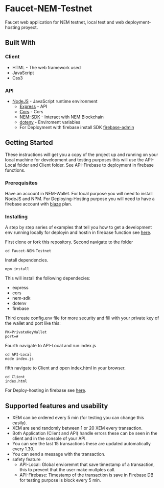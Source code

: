 # Faucet-NEM-Testnet
Faucet web application for NEM testnet, local test and web deployment-hosting proyect.

## Built With
### Client
* HTML - The web framework used
* JavaScript
* Css3

### API
* [NodeJS](https://nodejs.org/) - JavaScript runtime environment
    * [Express](https://expressjs.com) - API
    * [Cors](https://github.com/expressjs/cors) - Cors
    * [NEM-SDK](https://github.com/QuantumMechanics/NEM-sdk) - Interact with NEM Blockchain
    * [dotenv](https://www.npmjs.com/package/dotenv) - Enviroment variables
    * For Deployment with firebase install SDK [firebase-admin](https://firebase.google.com/docs/admin/setup?hl=es-419) 

## Getting Started

These instructions will get you a copy of the project up and running on your local machine for development and testing purposes this will use the API-Local folder and Client folder. See API-Firebase to deployment in firebase functions.

### Prerequisites
Have an account in NEM-Wallet.
For local purpose you will need to install NodeJS and NPM.
For Deploying-Hosting purpose you will need to have a firebase account with [blaze](https://firebase.google.com/pricing/?hl=es-419) plan.

### Installing

A step by step series of examples that tell you how to get a development env running locally for deployin and hostin in firebase function see [here](https://github.com/AlexanderPalencia/Faucet-NEM-Testnet/tree/master/API-Firebase).

First clone or fork this repository.
Second navigate to the folder
```
cd Faucet-NEM-Testnet
```
Install dependencies.
```
npm install
```
This will install the following dependecies:
* express
* cors
* nem-sdk
* dotenv
* firebase

Third create config.env file for more security and fill with your private key of the wallet and port like this:
```
PK=PrivateKeyWallet
port=#
```
Fourth navigate to API-Local and run index.js
```
cd API-Local
node index.js
```
fifth navigate to Client and open index.html in your browser.
```
cd Client
index.html
```
For Deploy-hosting in firebase see [here](https://github.com/AlexanderPalencia/Faucet-NEM-Testnet/tree/master/API-Firebase).

## Supported features and usability
* XEM can be ordered every 5 min (for testing you can change this easily).
* XEM are send randomly between 1 or 20 XEM every transaction.
* Both Application (Client and API) handle errors these can be seen in the client and in the console of your API.
* You can see the last 15 transactions these are updated automatically every 1.30.
* You can send a message with the transaction.
* safety feature
    * API-Local: Global envioremnt that save timestamp of a transaction, this to prevent that the user make multples call.
    * API-Firebase: Timestamp of the transaction is save in Firebase DB for testing purpose is block every 5 min.
